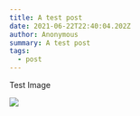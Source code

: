 ```yaml
---
title: A test post
date: 2021-06-22T22:40:04.202Z
author: Anonymous
summary: A test post
tags:
  - post
---
```

Test Image



![](_site/static/img/polics-george-floyd.jpg)